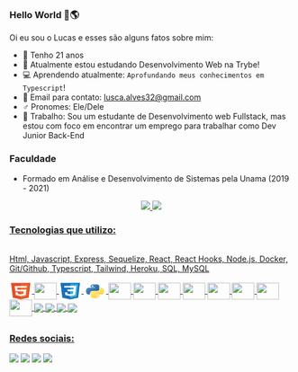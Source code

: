 ### Hello World 👋🌎

 Oi eu sou o Lucas e esses são alguns fatos sobre mim:


- 👦 Tenho 21 anos
- 📖 Atualmente estou estudando Desenvolvimento Web na Trybe!
- 💻 Aprendendo atualmente: ```Aprofundando meus conhecimentos em Typescript```!
- 📧 Email para contato: lusca.alves32@gmail.com
- ♂️ Pronomes: Ele/Dele
- 💼 Trabalho: Sou um estudante de Desenvolvimento web Fullstack, mas estou com foco em encontrar um emprego para trabalhar como Dev Junior Back-End 

### Faculdade 

- Formado em Análise e Desenvolvimento de Sistemas pela Unama (2019 - 2021)


<div align="center">
  <a href="https://github.com/Luskalves">
  <img height="180em" src="https://github-readme-stats.vercel.app/api?username=Luskalves&show_icons=true&theme=dark&include_all_commits=true&count_private=true"/>
  <img height="180em" src="https://github-readme-stats.vercel.app/api/top-langs/?username=luskalves&layout=compact&langs_count=7&theme=dark"/>
</div>
  
 ### Tecnologias que utilizo:
 
<div style="display: inline_block"><br>
 <div>
  <span> Html, Javascript, Express, Sequelize, React, React Hooks, Node.js, Docker, Git/Github, Typescript, Tailwind, Heroku, SQL, MySQL  </span>
 </div>
 
 <br>
 
 <div>
   <img align="center" alt="Rafa-HTML" height="30" width="40" src="https://raw.githubusercontent.com/devicons/devicon/master/icons/html5/html5-original.svg">
  <img align="center"  height="30" width="40" src="https://cdn.jsdelivr.net/gh/devicons/devicon/icons/javascript/javascript-original.svg" />
  <img align="center" alt="Rafa-CSS" height="30" width="40" src="https://raw.githubusercontent.com/devicons/devicon/master/icons/css3/css3-original.svg">
  <img align="center" alt="Rafa-Python" height="30" width="40" src="https://raw.githubusercontent.com/devicons/devicon/master/icons/python/python-original.svg">
  <img align="center" height="30" width="40" src="https://cdn.jsdelivr.net/gh/devicons/devicon/icons/java/java-original.svg" /> 
  <img align="center" height="30" width="40" src="https://cdn.jsdelivr.net/gh/devicons/devicon/icons/react/react-original.svg" />
  <img align="center" height="30" width="40" src="https://cdn.jsdelivr.net/gh/devicons/devicon/icons/adonisjs/adonisjs-original.svg" />
  <img align="center" height="30" width="40" src="https://cdn.jsdelivr.net/gh/devicons/devicon/icons/docker/docker-original.svg" />
  <img align="center" height="30" width="40" src="https://cdn.jsdelivr.net/gh/devicons/devicon/icons/mysql/mysql-original-wordmark.svg" />
  <img align="center" height="30" width="40" src="https://cdn.jsdelivr.net/gh/devicons/devicon/icons/express/express-original.svg" />
  <img align="center" height="30" width="40" src="https://cdn.jsdelivr.net/gh/devicons/devicon/icons/sequelize/sequelize-original.svg" />
  <img align="center" height="30" width="40" src="https://cdn.jsdelivr.net/gh/devicons/devicon/icons/typescript/typescript-original.svg" />
  <img align="center" height="30" src="https://cdn.jsdelivr.net/gh/devicons/devicon/icons/nodejs/nodejs-original.svg" />
  <img align="center" height="30" src="https://cdn.jsdelivr.net/gh/devicons/devicon/icons/git/git-original.svg" />
  <img align="center" height="30" src="https://cdn.jsdelivr.net/gh/devicons/devicon/icons/heroku/heroku-original.svg" />
  <img align="center" height="30" src="https://cdn.jsdelivr.net/gh/devicons/devicon/icons/tailwindcss/tailwindcss-plain.svg" > 
 </div>
</div>
  
  ##
  
  <div>
   
   ### Redes sociais:
   
  <a href="https://instagram.com/deseniosdoluska" target="_blank"><img src="https://img.shields.io/badge/-Instagram-%23E4405F?style=for-the-badge&logo=instagram&logoColor=white" target="_blank"></a>
 	<a href="https://www.twitch.tv/lska" target="_blank"><img src="https://img.shields.io/badge/Twitch-9146FF?style=for-the-badge&logo=twitch&logoColor=white" target="_blank"></a>
  <a href = "mailto:lusca.alves32@gmail.com"><img src="https://img.shields.io/badge/-Gmail-%23333?style=for-the-badge&logo=gmail&logoColor=white" target="_blank"></a>
  <a href="https://www.linkedin.com/in/lucasalves-dev/" target="_blank"><img src="https://img.shields.io/badge/-LinkedIn-%230077B5?style=for-the-badge&logo=linkedin&logoColor=white" target="_blank"></a>
    
  </div>
